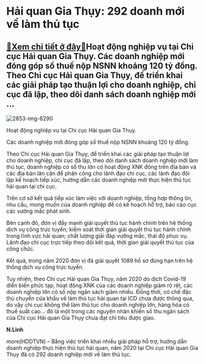 Hải quan Gia Thụy: 292 doanh mới về làm thủ tục
===============================================

[:gift:Xem chi tiết ở đây:gift:](https://hddtvn.com/hai-quan-gia-thuy-292-doanh-moi-ve-lam-thu-tuc/)Hoạt động nghiệp vụ tại Chi cục Hải quan Gia Thụy. Các doanh nghiệp mới đóng góp số thuế nộp NSNN khoảng 120 tỷ đồng. Theo Chi cục Hải quan Gia Thụy, để triển khai các giải pháp tạo thuận lợi cho doanh nghiệp, chi cục đã lập, theo dõi danh sách doanh nghiệp mới …
-----------------------------------------------------------------------------------------------------------------------------------------------------------------------------------------------------------------------------------------------------------------------





![2853-img-6290](https://hddtvn.com/wp-content/uploads/2021/01/2853_IMG_6290.jpg "Hoạt động nghiệp vụ tại Chi cục Hải quan Gia Thụy.")


Hoạt động nghiệp vụ tại Chi cục Hải quan Gia Thụy.



Các doanh nghiệp mới đóng góp số thuế nộp NSNN khoảng 120 tỷ đồng.


Theo Chi cục Hải quan Gia Thụy, để triển khai các giải pháp tạo thuận lợi cho doanh nghiệp, chi cục đã lập, theo dõi danh sách doanh nghiệp mới làm thủ tục, doanh nghiệp có số thu lớn có hoạt động XNK đóng trên địa bàn và các địa bàn lân cận để phân công cho lãnh đạo chi cục, các lãnh đạo đội lập kế hoạch tiếp xúc, hướng dẫn các doanh nghiệp mới thực hiện thủ tục hải quan tại chi cục.


Trên cơ sở kết quả tiếp xúc làm việc với doanh nghiệp, tổng hợp thông tin, nhu cầu, mong muốn của doanh nghiệp để có kế hoạch hỗ trợ, báo cáo cục các vướng mắc phát sinh.


Bên cạnh đó, đơn vị đẩy mạnh giải quyết thủ tục hành chính trên hệ thống dịch vụ công trực tuyến; kiểm soát thời gian giải quyết thủ tục hành chính trong lĩnh vực hải quan; chất lượng giải đáp vướng mắc, thái độ phục vụ. Lãnh đạo chi cục trực tiếp theo dõi kết quả, thời gian giải quyết thủ tục của công chức.


Kết quả, trong năm 2020 đơn vị đã giải quyết 1089 hồ sơ đúng hạn trên hệ thống dịch vụ công trực tuyến.


Tuy nhiên, theo Chi cục Hải quan Gia Thụy, năm 2020 do dịch Covid-19 diễn biến phức tạp, hoạt động XNK của các doanh nghiệp giảm rõ rệt, các doanh nghiệp lớn có số nộp ngân sách giảm nhiều. Đồng thời, có chế đặc thù chuyển cửa khẩu về làm thủ tục hải quan tại ICD chưa được thông qua, do vậy chi cục không thể làm thủ tục cho doanh nghiệp lớn, hàng hóa có thuế suất cao… đó là một trong các nguyên nhân khiến số thu ngân sách của Chi cục Hải quan Gia Thụy chưa đạt chỉ tiêu được giao.




**N.Linh**



more(HDDTVN) – Bằng việc triển khai nhiều giải pháp hỗ trợ, hướng dẫn doanh nghiệp thực hiện thủ tục hải quan, năm 2020 tại Chi cục Hải quan Gia Thụy đã có 292 doanh nghiệp mới về làm thủ tục.

